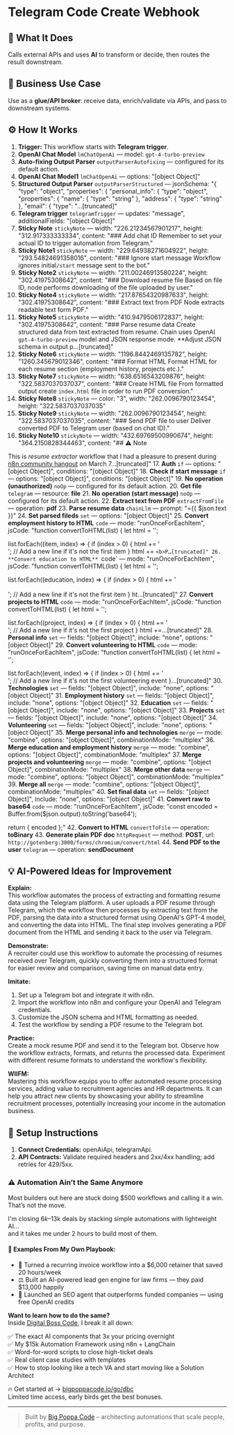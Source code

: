 # Telegram Code Create Webhook
## 🚀 What It Does
Calls external APIs and uses **AI** to transform or decide, then routes the result downstream.

## 💼 Business Use Case
Use as a **glue/API broker**: receive data, enrich/validate via APIs, and pass to downstream systems.

## ⚙️ How It Works
1. **Trigger:** This workflow starts with **Telegram trigger**.
2. **OpenAI Chat Model** `lmChatOpenAi` — model: `gpt-4-turbo-preview`
3. **Auto-fixing Output Parser** `outputParserAutofixing` — configured for its default action.
4. **OpenAI Chat Model1** `lmChatOpenAi` — options: "[object Object]"
5. **Structured Output Parser** `outputParserStructured` — jsonSchema: "{
 "type": "object",
 "properties": {
 "personal_info": {
 "type": "object",
 "properties": {
 "name": { "type": "string" },
 "address": { "type": "string" },
 "email": { "type": "…[truncated]"
6. **Telegram trigger** `telegramTrigger` — updates: "message", additionalFields: "[object Object]"
7. **Sticky Note** `stickyNote` — width: "226.21234567901217", height: "312.917333333334", content: "### Add chat ID
Remember to set your actual ID to trigger automation from Telegram."
8. **Sticky Note1** `stickyNote` — width: "229.64938271604922", height: "293.54824691358016", content: "### Ignore start message
Workflow ignores initial`/start` message sent to the bot."
9. **Sticky Note2** `stickyNote` — width: "211.00246913580224", height: "302.41975308642", content: "### Download resume file
Based on file ID, node performs downloading of the file uploaded by user."
10. **Sticky Note4** `stickyNote` — width: "217.87654320987633", height: "302.41975308642", content: "### Extract text from PDF
Node extracts readable text form PDF."
11. **Sticky Note5** `stickyNote` — width: "410.9479506172837", height: "302.41975308642", content: "### Parse resume data
Create structured data from text extracted from resume. Chain uses OpenAI `gpt-4-turbo-preview` model and JSON response mode. **Adjust JSON schema in output p…[truncated]"
12. **Sticky Note6** `stickyNote` — width: "1196.8442469135782", height: "1260.345679012346", content: "### Format HTML
Format HTML for each resume section (employment history, projects etc.)."
13. **Sticky Note7** `stickyNote` — width: "638.6516543209876", height: "322.5837037037037", content: "### Create HTML file
From formatted output create `index.html` file in order to run PDF conversion."
14. **Sticky Note8** `stickyNote` — color: "3", width: "262.0096790123454", height: "322.5837037037035"
15. **Sticky Note9** `stickyNote` — width: "262.0096790123454", height: "322.5837037037035", content: "### Send PDF file to user
Deliver converted PDF to Telegram user (based on chat ID)."
16. **Sticky Note10** `stickyNote` — width: "432.69769500990674", height: "364.2150828344463", content: "## ⚠️ Note

This is *resume extractor* workflow that I had a pleasure to present during [n8n community hangout](https://youtu.be/eZacuxrhCuo?si=KkJQrgQuvLxj-6FM&t=1701
) on March 7…[truncated]"
17. **Auth** `if` — options: "[object Object]", conditions: "[object Object]"
18. **Check if start message** `if` — options: "[object Object]", conditions: "[object Object]"
19. **No operation (unauthorized)** `noOp` — configured for its default action.
20. **Get file** `telegram` — resource: **file**
21. **No operation (start message)** `noOp` — configured for its default action.
22. **Extract text from PDF** `extractFromFile` — operation: **pdf**
23. **Parse resume data** `chainLlm` — prompt: "={{ $json.text }}"
24. **Set parsed fileds** `set` — options: "[object Object]"
25. **Convert employment history to HTML** `code` — mode: "runOnceForEachItem", jsCode: "function convertToHTML(list) {
 let html = '';

 list.forEach((item, index) => {
 if (index > 0) {
 html += '<br />'; // Add a new line if it's not the first item
 }
 html += `<b>P…[truncated]"
26. **Convert education to HTML** `code` — mode: "runOnceForEachItem", jsCode: "function convertToHTML(list) {
 let html = '';

 list.forEach((education, index) => {
 if (index > 0) {
 html += '<br /><br />'; // Add a new line if it's not the first item
 }
 ht…[truncated]"
27. **Convert projects to HTML** `code` — mode: "runOnceForEachItem", jsCode: "function convertToHTML(list) {
 let html = '';

 list.forEach((project, index) => {
 if (index > 0) {
 html += '<br />'; // Add a new line if it's not the first project
 }
 html +=…[truncated]"
28. **Personal info** `set` — fields: "[object Object]", include: "none", options: "[object Object]"
29. **Convert volunteering to HTML** `code` — mode: "runOnceForEachItem", jsCode: "function convertToHTML(list) {
 let html = '';

 list.forEach((event, index) => {
 if (index > 0) {
 html += '<br />'; // Add a new line if it's not the first volunteering event
 }…[truncated]"
30. **Technologies** `set` — fields: "[object Object]", include: "none", options: "[object Object]"
31. **Employment history** `set` — fields: "[object Object]", include: "none", options: "[object Object]"
32. **Education** `set` — fields: "[object Object]", include: "none", options: "[object Object]"
33. **Projects** `set` — fields: "[object Object]", include: "none", options: "[object Object]"
34. **Volunteering** `set` — fields: "[object Object]", include: "none", options: "[object Object]"
35. **Merge personal info and technologies** `merge` — mode: "combine", options: "[object Object]", combinationMode: "multiplex"
36. **Merge education and employment history** `merge` — mode: "combine", options: "[object Object]", combinationMode: "multiplex"
37. **Merge projects and volunteering** `merge` — mode: "combine", options: "[object Object]", combinationMode: "multiplex"
38. **Merge other data** `merge` — mode: "combine", options: "[object Object]", combinationMode: "multiplex"
39. **Merge all** `merge` — mode: "combine", options: "[object Object]", combinationMode: "multiplex"
40. **Set final data** `set` — fields: "[object Object]", include: "none", options: "[object Object]"
41. **Convert raw to base64** `code` — mode: "runOnceForEachItem", jsCode: "const encoded = Buffer.from($json.output).toString('base64');

return { encoded };"
42. **Convert to HTML** `convertToFile` — operation: **toBinary**
43. **Generate plain PDF doc** `httpRequest` — method: **POST**, url: `http://gotenberg:3000/forms/chromium/convert/html`
44. **Send PDF to the user** `telegram` — operation: **sendDocument**

## 💡 AI-Powered Ideas for Improvement
**Explain:**  
This workflow automates the process of extracting and formatting resume data using the Telegram platform. A user uploads a PDF resume through Telegram, which the workflow then processes by extracting text from the PDF, parsing the data into a structured format using OpenAI's GPT-4 model, and converting the data into HTML. The final step involves generating a PDF document from the HTML and sending it back to the user via Telegram.

**Demonstrate:**  
A recruiter could use this workflow to automate the processing of resumes received over Telegram, quickly converting them into a structured format for easier review and comparison, saving time on manual data entry.

**Imitate:**  
1. Set up a Telegram bot and integrate it with n8n.
2. Import the workflow into n8n and configure your OpenAI and Telegram credentials.
3. Customize the JSON schema and HTML formatting as needed.
4. Test the workflow by sending a PDF resume to the Telegram bot.

**Practice:**  
Create a mock resume PDF and send it to the Telegram bot. Observe how the workflow extracts, formats, and returns the processed data. Experiment with different resume formats to understand the workflow's flexibility.

**WIIFM:**  
Mastering this workflow equips you to offer automated resume processing services, adding value to recruitment agencies and HR departments. It can help you attract new clients by showcasing your ability to streamline recruitment processes, potentially increasing your income in the automation business.

## 🔧 Setup Instructions
1. **Connect Credentials:** openAiApi, telegramApi.
2. **API Contracts:** Validate required headers and 2xx/4xx handling; add retries for 429/5xx.

### ⚠️ Automation Ain’t the Same Anymore

Most builders out here are stuck doing $500 workflows and calling it a win.  
That’s not the move.  

I'm closing $6k–$13k deals by stacking simple automations with lightweight AI...  
and it takes me under 2 hours to build most of them.

#### 🧠 Examples From My Own Playbook:
- 🔁 Turned a recurring invoice workflow into a $6,000 retainer that saved 20 hours/week  
- ⚖️ Built an AI-powered lead gen engine for law firms — they paid $13,000 happily  
- 🚀 Launched an SEO agent that outperforms funded companies — using free OpenAI credits  

**Want to learn how to do the same?**  
Inside [Digital Boss Code](https://bigpoppacode.io/go/dbc), I break it all down:

✅ The exact AI components that 3x your pricing overnight  
✅ My $15k Automation Framework using n8n + LangChain  
✅ Word-for-word scripts to close high-ticket deals  
✅ Real client case studies with templates  
✅ How to stop looking like a tech VA and start moving like a Solution Architect  

🔥 Get started at → [bigpoppacode.io/go/dbc](https://bigpoppacode.io/go/dbc)  
Limited time access, early birds get the best bonuses.

---
> Built by [Big Poppa Code](https://bigpoppacode.io) – architecting automations that scale people, profits, and purpose.
